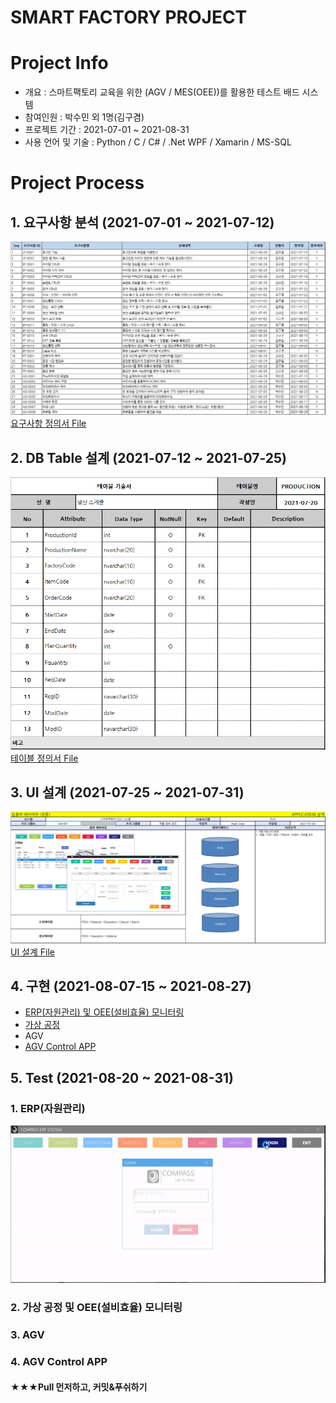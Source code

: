 # SMART FACTORY PROJECT

# Project Info

* 개요 : 스마트팩토리 교육을 위한 (AGV / MES(OEE))를 활용한 테스트 배드 시스템
* 참여인원 : 박수민 외 1명(김구겸)
* 프로젝트 기간 : 2021-07-01 ~ 2021-08-31
* 사용 언어 및 기술 : Python / C / C# / .Net WPF / Xamarin / MS-SQL

# Project Process

## 1. 요구사항 분석 (2021-07-01 ~ 2021-07-12)
<kbd>[![요구사항](/Capture/요구사항.PNG "요구사항")](https://github.com/kg4543/TeamProject_SmartFac/blob/main/%EC%B0%B8%EA%B3%A0%20%EA%B8%B0%EC%88%A0%EC%84%9C/%EC%9A%94%EA%B5%AC%EC%82%AC%ED%95%AD_%EC%A0%95%EC%9D%98%EC%84%9C.xlsx)</kbd> </br>
[요구사항 정의서 File](https://github.com/kg4543/TeamProject_SmartFac/blob/main/%EC%B0%B8%EA%B3%A0%20%EA%B8%B0%EC%88%A0%EC%84%9C/%EC%9A%94%EA%B5%AC%EC%82%AC%ED%95%AD_%EC%A0%95%EC%9D%98%EC%84%9C.xlsx)

## 2. DB Table 설계 (2021-07-12 ~ 2021-07-25)
<kbd>[![테이블기술서](/Capture/테이블기술서.PNG "테이블기술서")](https://github.com/kg4543/TeamProject_SmartFac/blob/main/%EC%B0%B8%EA%B3%A0%20%EA%B8%B0%EC%88%A0%EC%84%9C/%ED%85%8C%EC%9D%B4%EB%B8%94_%EA%B8%B0%EC%88%A0%EC%84%9C_V1.0.xlsx)</kbd> </br>
[테이블 정의서 File](https://github.com/kg4543/TeamProject_SmartFac/blob/main/%EC%B0%B8%EA%B3%A0%20%EA%B8%B0%EC%88%A0%EC%84%9C/%ED%85%8C%EC%9D%B4%EB%B8%94_%EA%B8%B0%EC%88%A0%EC%84%9C_V1.0.xlsx)

## 3. UI 설계 (2021-07-25 ~ 2021-07-31)
<kbd>[![UI 설계](/Capture/UI설계.PNG "UI 설계")](https://github.com/kg4543/TeamProject_SmartFac/tree/main/%EC%B0%B8%EA%B3%A0%20%EA%B8%B0%EC%88%A0%EC%84%9C)</kbd> </br>
[UI 설계 File](https://github.com/kg4543/TeamProject_SmartFac/blob/main/%EC%B0%B8%EA%B3%A0%20%EA%B8%B0%EC%88%A0%EC%84%9C/UI%EC%84%A4%EA%B3%84%EC%84%9C.xlsx)

## 4. 구현 (2021-08-07-15 ~ 2021-08-27)
* [ERP(자원관리) 및 OEE(설비효율) 모니터링](https://github.com/kg4543/TeamProject_SmartFac/tree/main/ERPAPP)
* [가상 공정](https://github.com/kg4543/TeamProject_SmartFac/tree/main/Raspberry) 
* AGV
* [AGV Control APP](https://github.com/kg4543/TeamProject_SmartFac/tree/main/AGV/Control/AGVControl)

## 5. Test (2021-08-20 ~ 2021-08-31)

### 1. ERP(자원관리) 
<kbd>[![ERP](/Capture/ERP.gif "ERP")](https://github.com/kg4543/MiniProject_ERP/tree/main/ERPAPP/ERPAPP)</kbd> </br>

### 2. 가상 공정 및 OEE(설비효율) 모니터링

### 3. AGV

### 4. AGV Control APP

#### ★★★Pull 먼저하고, 커밋&푸쉬하기
